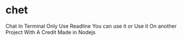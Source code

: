 # chet
Chat In Terminal Only Use Readline 
You can use it or Use it On another Project With A Credit
Made in Nodejs

